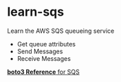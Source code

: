# learn-sqs

Learn the AWS SQS queueing service

- Get queue attributes
- Send Messages
- Receive Messages

[**boto3 Reference** for SQS](https://boto3.amazonaws.com/v1/documentation/api/latest/reference/services/sqs.html)
